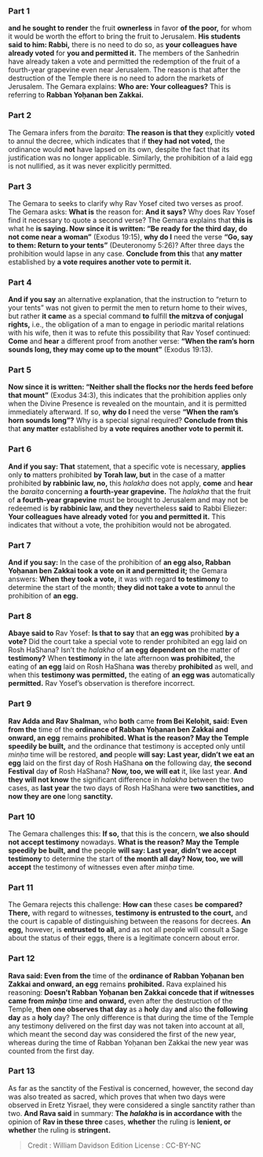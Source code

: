 
### Part 1
<b>and he sought to render</b> the fruit <b>ownerless</b> in favor <b>of the poor,</b> for whom it would be worth the effort to bring the fruit to Jerusalem. <b>His students said to him: Rabbi,</b> there is no need to do so, as <b>your colleagues have already voted</b> for <b>you and permitted it.</b> The members of the Sanhedrin have already taken a vote and permitted the redemption of the fruit of a fourth-year grapevine even near Jerusalem. The reason is that after the destruction of the Temple there is no need to adorn the markets of Jerusalem. The Gemara explains: <b>Who are: Your colleagues?</b> This is referring to <b>Rabban Yoḥanan ben Zakkai.</b>

### Part 2
The Gemara infers from the <i>baraita</i>: <b>The reason is that they</b> explicitly <b>voted</b> to annul the decree, which indicates that if <b>they had not voted,</b> the ordinance would <b>not</b> have lapsed on its own, despite the fact that its justification was no longer applicable. Similarly, the prohibition of a laid egg is not nullified, as it was never explicitly permitted.

### Part 3
The Gemara to seeks to clarify why Rav Yosef cited two verses as proof. The Gemara asks: <b>What is</b> the reason for: <b>And it says?</b> Why does Rav Yosef find it necessary to quote a second verse? The Gemara explains that <b>this is</b> what he <b>is saying. Now since it is written: “Be ready for the third day, do not come near a woman”</b> (Exodus 19:15), <b>why do I</b> need the verse <b>“Go, say to them: Return to your tents”</b> (Deuteronomy 5:26)? After three days the prohibition would lapse in any case. <b>Conclude from this</b> that <b>any matter</b> established by <b>a vote requires another vote to permit it.</b>

### Part 4
<b>And if you say</b> an alternative explanation, that the instruction to “return to your tents” was not given to permit the men to return home to their wives, but rather <b>it came</b> as a special command <b>to</b> fulfill <b>the mitzva of conjugal rights,</b> i.e., the obligation of a man to engage in periodic marital relations with his wife, then it was to refute this possibility that Rav Yosef continued: <b>Come</b> and <b>hear</b> a different proof from another verse: <b>“When the ram’s horn sounds long, they may come up to the mount”</b> (Exodus 19:13).

### Part 5
<b>Now since it is written: “Neither shall the flocks nor the herds feed before that mount”</b> (Exodus 34:3), this indicates that the prohibition applies only when the Divine Presence is revealed on the mountain, and it is permitted immediately afterward. If so, <b>why do I</b> need the verse <b>“When the ram’s horn sounds long”?</b> Why is a special signal required? <b>Conclude from this</b> that <b>any matter</b> established by <b>a vote requires another vote to permit it.</b>

### Part 6
<b>And if you say: That</b> statement, that a specific vote is necessary, <b>applies</b> only <b>to</b> matters prohibited <b>by Torah law, but</b> in the case of a matter prohibited <b>by rabbinic law, no,</b> this <i>halakha</i> does not apply, <b>come</b> and <b>hear</b> the <i>baraita</i> concerning <b>a fourth-year grapevine.</b> The <i>halakha</i> that the fruit of <b>a fourth-year grapevine</b> must be brought to Jerusalem and may not be redeemed is <b>by rabbinic law, and they</b> nevertheless <b>said</b> to Rabbi Eliezer: <b>Your colleagues have already voted</b> for <b>you and permitted it.</b> This indicates that without a vote, the prohibition would not be abrogated.

### Part 7
<b>And if you say:</b> In the case of the prohibition of <b>an egg also, Rabban Yoḥanan ben Zakkai took a vote on it and permitted it;</b> the Gemara answers: <b>When they took a vote,</b> it was with regard <b>to testimony</b> to determine the start of the month; <b>they did not take a vote to</b> annul the prohibition of <b>an egg.</b>

### Part 8
<b>Abaye said to</b> Rav Yosef: <b>Is that to say</b> that <b>an egg was</b> prohibited <b>by a vote?</b> Did the court take a special vote to render prohibited an egg laid on Rosh HaShana? Isn’t the <i>halakha</i> of <b>an egg dependent on</b> the matter of <b>testimony?</b> When <b>testimony</b> in the late afternoon <b>was prohibited,</b> the eating of <b>an egg</b> laid on Rosh HaShana <b>was</b> thereby <b>prohibited</b> as well, and when this <b>testimony was permitted,</b> the eating of <b>an egg was</b> automatically <b>permitted.</b> Rav Yosef’s observation is therefore incorrect.

### Part 9
<b>Rav Adda and Rav Shalman,</b> who <b>both</b> came <b>from Bei Keloḥit, said: Even from the</b> time of the <b>ordinance of Rabban Yoḥanan ben Zakkai and onward, an egg</b> remains <b>prohibited. What is the reason? May the Temple speedily be built,</b> and the ordinance that testimony is accepted only until <i>minḥa</i> time will be restored, <b>and</b> people <b>will say: Last year, didn’t we eat an egg</b> laid on the first day of Rosh HaShana <b>on</b> the following day, <b>the second Festival</b> day <b>of</b> Rosh HaShana? <b>Now, too, we will eat</b> it, like last year. <b>And they will not know</b> the significant difference in <i>halakha</i> between the two cases, as <b>last year</b> the two days of Rosh HaShana were <b>two sanctities, and now they are one</b> long <b>sanctity.</b>

### Part 10
The Gemara challenges this: <b>If so,</b> that this is the concern, <b>we also should not accept testimony</b> nowadays. <b>What is the reason? May the Temple speedily be built, and</b> the people <b>will say: Last year, didn’t we accept testimony</b> to determine the start of <b>the month all day? Now, too, we will accept</b> the testimony of witnesses even after <i>minḥa</i> time.

### Part 11
The Gemara rejects this challenge: <b>How can</b> these cases <b>be compared? There,</b> with regard to witnesses, <b>testimony is entrusted to the court,</b> and the court is capable of distinguishing between the reasons for decrees. <b>An egg,</b> however, is <b>entrusted to all,</b> and as not all people will consult a Sage about the status of their eggs, there is a legitimate concern about error.

### Part 12
<b>Rava said: Even from the</b> time of the <b>ordinance of Rabban Yoḥanan ben Zakkai and onward, an egg</b> remains <b>prohibited.</b> Rava explained his reasoning: <b>Doesn’t Rabban Yoḥanan ben Zakkai concede that if witnesses came from <i>minḥa</i></b> time <b>and onward,</b> even after the destruction of the Temple, <b>then one observes that day</b> as a <b>holy</b> day <b>and</b> also <b>the following day</b> as a <b>holy</b> day? The only difference is that during the time of the Temple any testimony delivered on the first day was not taken into account at all, which meant the second day was considered the first of the new year, whereas during the time of Rabban Yoḥanan ben Zakkai the new year was counted from the first day.

### Part 13
As far as the sanctity of the Festival is concerned, however, the second day was also treated as sacred, which proves that when two days were observed in Eretz Yisrael, they were considered a single sanctity rather than two. <b>And Rava said</b> in summary: <b>The <i>halakha</i> is in accordance with</b> the opinion of <b>Rav in these three</b> cases, <b>whether</b> the ruling is <b>lenient, or whether</b> the ruling is <b>stringent.</b>

>Credit : William Davidson Edition
>License : CC-BY-NC